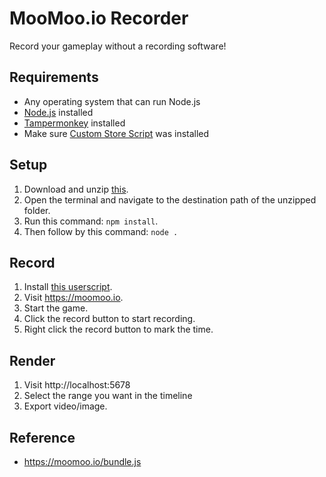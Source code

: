 # MooMoo.io Recorder
Record your gameplay without a recording software!

## Requirements
- Any operating system that can run Node.js
- [Node.js](https://nodejs.org/en/download) installed
- [Tampermonkey](https://www.tampermonkey.net) installed
- Make sure [Custom Store Script](https://greasyfork.org/en/scripts/461745) was installed

## Setup
1. Download and unzip [this](https://github.com/kookywarrior/moomooio-recorder/archive/refs/heads/main.zip).
2. Open the terminal and navigate to the destination path of the unzipped folder.
3. Run this command: `npm install`.
4. Then follow by this command: `node .`

## Record
1. Install [this userscript](https://github.com/kookywarrior/moomooio-recorder/raw/main/userscript.user.js).
2. Visit https://moomoo.io.
3. Start the game.
4. Click the record button to start recording.
5. Right click the record button to mark the time.

## Render
1. Visit http://localhost:5678
2. Select the range you want in the timeline
3. Export video/image.

## Reference
- https://moomoo.io/bundle.js
